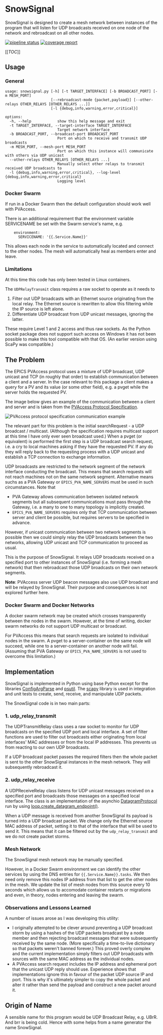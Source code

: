 # SnowSignal
SnowSignal is designed to create a mesh network between instances of the program that will listen for UDP broadcasts received on one node of the network and rebroadcast on all other nodes.


[![pipeline status](https://gitlab.stfc.ac.uk/isis-accelerator-controls/playground/ivan/infrastructure/snowsignal/badges/main/pipeline.svg)](https://gitlab.stfc.ac.uk/isis-accelerator-controls/playground/ivan/infrastructure/snowsignal/-/commits/main) 
[![coverage report](https://gitlab.stfc.ac.uk/isis-accelerator-controls/playground/ivan/infrastructure/snowsignal/badges/main/coverage.svg)](https://gitlab.stfc.ac.uk/isis-accelerator-controls/playground/ivan/infrastructure/snowsignal/-/commits/main)

[[_TOC_]]

## Usage
### General
``` 
usage: snowsignal.py [-h] [-t TARGET_INTERFACE] [-b BROADCAST_PORT] [-m MESH_PORT]
                     [--rebroadcast-mode {packet,payload}] [--other-relays OTHER_RELAYS [OTHER_RELAYS ...]]
                     [-l {debug,info,warning,error,critical}]

options:
  -h, --help            show this help message and exit
  -t TARGET_INTERFACE, --target-interface TARGET_INTERFACE
                        Target network interface
  -b BROADCAST_PORT, --broadcast-port BROADCAST_PORT
                        Port on which to receive and transmit UDP broadcasts
  -m MESH_PORT, --mesh-port MESH_PORT
                        Port on which this instance will communicate with others via UDP unicast
  --other-relays OTHER_RELAYS [OTHER_RELAYS ...]
                        Manually select other relays to transmit received UDP broadcasts to
  -l {debug,info,warning,error,critical}, --log-level {debug,info,warning,error,critical}
                        Logging level
```

### Docker Swarm
If run in a Docker Swarm then the default configuration should work well with PVAccess. 

There is an additional requirement that the environment variable SERVICENAME be set with the Swarm service's name, e.g. 
```
    environment:
      SERVICENAME: '{{.Service.Name}}'
```

This allows each node in the service to automatically located and connect to the other nodes. The mesh will automatically heal as members enter and leave.

### Limitations ###
At this time this code has only been tested in Linux containers.

The `UDPRelayTransmit` class requires a raw socket to operate as it needs to 
1. Filter out UDP broadcasts with an Ethernet source originating from the local relay. The Ethernet source is rewritten to allow this filtering while the IP source is left alone.
2. Differentiate UDP broadcast from UDP unicast messages, ignoring the latter.

These require Level 1 and 2 access and thus raw sockets. As the Python socket package does not support such access on Windows it has not been possible to make this tool compatible with that OS. (An earlier version using ScaPy was compatible.)

## The Problem
The EPICS PVAccess protocol uses a mixture of UDP broadcast, UDP unicast and TCP (in roughly that order) to establish communication between a client and a server. In the case relevant to this package a client makes a query for a PV and its value (or some other field), e.g. a pvget while the server holds the requested PV.

The image below gives an example of the communication between a client and server and is taken from the [PVAccess Protocol Specification](https://epics-controls.org/wp-content/uploads/2018/10/pvAccess-Protocol-Specification.pdf). 

![PVAccess protocol specification communication example](docs/pvacess_communication_example.png)

The relevant part for this problem is the initial searchRequest - a UDP broadcast / multicast. (Although the specification requires multicast support at this time I have only ever seen broadcast used.) When a pvget (or equivalent) is performed the first step is a UDP broadcast search request, i.e. a cry to local machines asking if they have the requested PV. If any do they will reply back to the requesting process with a UDP unicast and establish a TCP connection to exchange information.

UDP broadcasts are restricted to the network segment of the network interface conducting the broadcast. This means that search requests will not reach machines not on the same network segment. Alternative means suchs as a PVA Gateway or `EPICS_PVA_NAME_SERVERS` must be used in such circumstances. Note that 
-  PVA Gateway allows communication between isolated network segments but all subsequent communications must pass through the Gateway, i.e. a many to one to many topology is implicitly created.
- `EPICS_PVA_NAME_SERVERS` requires only that TCP communication between server and client be possible, but requires servers to be specified in advance.

However, if unicast communication between two network segments is possible then we could simply relay the UDP broadcasts between the two networks, allowing UDP unicast and TCP communication to proceed as usual.

This is the purpose of SnowSignal. It relays UDP broadcasts received on a specified port to other instances of SnowSignal (i.e. forming a mesh network) that then rebroadcast those UDP broadcasts on their own network segments.

**Note**: PVAccess server UDP beacon messages also use UDP broadcast and will be relayed by SnowSignal. Their purpose and consequences is not explored further here.

### Docker Swarm and Docker Networks
A docker swarm network may be created which crosses transparently between the nodes in the swarm. However, at the time of writing, docker swarm networks do not support UDP multicast or broadcast. 

For PVAccess this means that search requests are isolated to individual nodes in the swarm. A pvget to a server-container on the same node will succeed, while one to a server-container on another node will fail. (Assuming that PVA Gateway or `EPICS_PVA_NAME_SERVERS` is not used to overcome this limitation.)

## Implementation
SnowSignal is implemented in Python using base Python except for the libraries [ConfigArgParse](https://pypi.org/project/ConfigArgParse/) and [psutil](https://pypi.org/project/psutil/). The [scapy](https://scapy.readthedocs.io/en/latest/) library is used in integration and unit tests to create, send, receive, and manipulate UDP packets. 

The SnowSignal code is in two main parts:

### 1. udp_relay_transmit
The UDPTransmitRelay class uses a raw socket to monitor for UDP broadcasts on the specified UDP port and local interface. A set of filter functions are used to filter out broadcasts either originating from local interfaces' MAC addresses or from the local IP addresses. This prevents us from reacting to our own UDP broadcasts.

If a UDP broadcast packet passes the required filters then the whole packet is sent to the other SnowSignal instances in the mesh network. They will subsequently rebroadcast it.

### 2. udp_relay_receive
A UDPReceiveRelay class listens for UDP unicast messages received on a specified port and broadcasts those messages on a specified local interface. The class is an implementation of the asynchio [DatagramProtocol](https://docs.python.org/3/library/asyncio-protocol.html#datagram-protocols) run by using [loop.create_datagram_endpoint()](https://docs.python.org/3/library/asyncio-eventloop.html#asyncio.loop.create_datagram_endpoint). 

When a UDP message is received from another SnowSignal its payload is turned into a UDP broadcast packet. We change only the Ethernet source MAC address of packet, setting it to that of the interface that will be used to send it. This means that it can be filtered out by the `udp_relay_transmit` and we do not create packet storms. 

### Mesh Network
The SnowSignal mesh network may be manually specified. 

However, in a Docker Swarm environment we can identify the other services by using the DNS entries for `{{.Service.Name}}.tasks`. We then need only remove this nodes IP address from that list to get the other nodes in the mesh. We update the list of mesh nodes from this source every 10 seconds which allows us to accomodate container restarts or migrations and even, in theory, nodes entering and leaving the swarm.

### Observations and Lessons Learned
A number of issues arose as I was developing this utility: 
- I originally attempted to be clever around preventing a UDP broadcast storm by using a hashes of the UDP packets broadcast by a node member and then rejecting broadcast messages that were subsequently received by the same node. (More specifically a time-to-live dictionary so that packets weren't banned forever.) This proved overly complex and the current implementation simply filters out UDP broadcasts with sources with the same MAC address as the individual nodes.
- A PVAccess search request includes the IP address and ephemeral port that the unicast UDP reply should use. Experience shows that implementations ignore this in favour of the packet UDP source IP and port. This is why it's ultimately simpler to copy the whole packet and alter it rather than send the payload and construct a new packet around it.

## Origin of Name
A sensible name for this program would be UDP Broadcast Relay, e.g. UBrR. And brr is being cold. Hence with some helps from a name generator the name SnowSignal.